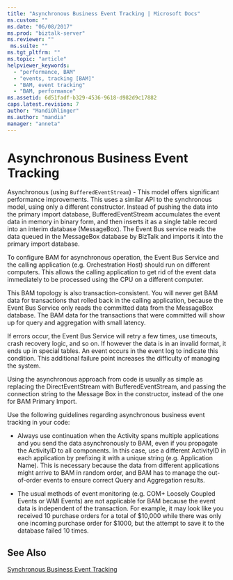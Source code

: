 ```yaml
---
title: "Asynchronous Business Event Tracking | Microsoft Docs"
ms.custom: ""
ms.date: "06/08/2017"
ms.prod: "biztalk-server"
ms.reviewer: ""
 ms.suite: ""
ms.tgt_pltfrm: ""
ms.topic: "article"
helpviewer_keywords: 
  - "performance, BAM"
  - "events, tracking [BAM]"
  - "BAM, event tracking"
  - "BAM, performance"
ms.assetid: 6d51fadf-b329-4536-9618-d982d9c17882
caps.latest.revision: 7
author: "MandiOhlinger"
ms.author: "mandia"
manager: "anneta"
---
```

# Asynchronous Business Event Tracking
Asynchronous (using `BufferedEventStream`) - This model offers significant performance improvements. This uses a similar API to the synchronous model, using only a different constructor. Instead of pushing the data into the primary import database, BufferedEventStream accumulates the event data in memory in binary form, and then inserts it as a single table record into an interim database (MessageBox). The Event Bus service reads the data queued in the MessageBox database by BizTalk and imports it into the primary import database.  
  
 To configure BAM for asynchronous operation, the Event Bus Service and the calling application (e.g. Orchestration Host) should run on different computers. This allows the calling application to get rid of the event data immediately to be processed using the CPU on a different computer.  
  
 This BAM topology is also transaction-consistent. You will never get BAM data for transactions that rolled back in the calling application, because the Event Bus Service only reads the committed data from the MessageBox database. The BAM data for the transactions that were committed will show up for query and aggregation with small latency.  
  
 If errors occur, the Event Bus Service will retry a few times, use timeouts, crash recovery logic, and so on. If however the data is in an invalid format, it ends up in special tables. An event occurs in the event log to indicate this condition. This additional failure point increases the difficulty of managing the system.  
  
 Using the asynchronous approach from code is usually as simple as replacing the DirectEventStream with BufferedEventStream, and passing the connection string to the Message Box in the constructor, instead of the one for BAM Primary Import.  
  
 Use the following guidelines regarding asynchronous business event tracking in your code:  
  
-   Always use continuation when the Activity spans multiple applications and you send the data asynchronously to BAM, even if you propagate the ActivityID to all components. In this case, use a different ActivityID in each application by prefixing it with a unique string (e.g. Application Name). This is necessary because the data from different applications might arrive to BAM in random order, and BAM has to manage the out-of-order events to ensure correct Query and Aggregation results.  
  
-   The usual methods of event monitoring (e.g. COM+ Loosely Coupled Events or WMI Events) are not applicable for BAM because the event data is independent of the transaction. For example, it may look like you received 10 purchase orders for a total of $10,000 while there was only one incoming purchase order for $1000, but the attempt to save it to the database failed 10 times.  
  
## See Also  

 [Synchronous Business Event Tracking](../core/synchronous-business-event-tracking.md)